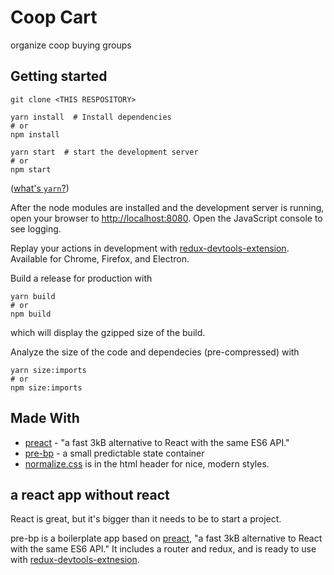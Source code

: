 # Coop Cart
organize coop buying groups

## Getting started
```Shell
git clone <THIS RESPOSITORY>

yarn install  # Install dependencies
# or
npm install

yarn start  # start the development server
# or
npm start
```
([what's `yarn`?](https://yarnpkg.com))

After the node modules are installed and the development server is running, open your browser to [http://localhost:8080](http://localhost:8080). Open the JavaScript console to see logging.

Replay your actions in development with [redux-devtools-extension](https://github.com/zalmoxisus/redux-devtools-extension).
Available for Chrome, Firefox, and Electron.


Build a release for production with
```Shell
yarn build
# or
npm build
```
which will display the gzipped size of the build.

Analyze the size of the code and dependecies (pre-compressed) with
```Shell
yarn size:imports
# or
npm size:imports
```

## Made With
- [preact](https://preactjs.com/) - "a fast 3kB alternative to React with the same ES6 API."
- [pre-bp](http://github.com/pre-bp/pre-bp) - a small predictable state container
- [normalize.css](https://necolas.github.io/normalize.css/) is in the html header for nice, modern styles.

## a react app without react
React is great, but it's bigger than it needs to be to start a project.

pre-bp is a boilerplate app based on [preact](https://preactjs.com/),
"a fast 3kB alternative to React with the same ES6 API." It includes a router and redux, and is ready to use with [redux-devtools-extnesion](https://github.com/zalmoxisus/redux-devtools-extension).
